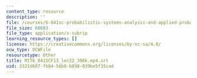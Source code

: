 ```yaml
---
content_type: resource
description: ''
file: /courses/6-041sc-probabilistic-systems-analysis-and-applied-probability-fall-2013/3321d607fb8456b8b898039be5f35cad_MIT6_041SCF13_lec22_300k.mp4.vtt
file_size: 66683
file_type: application/x-subrip
learning_resource_types: []
license: https://creativecommons.org/licenses/by-nc-sa/4.0/
ocw_type: OCWFile
resourcetype: Other
title: MIT6_041SCF13_lec22_300k.mp4.srt
uid: 3321d607-fb84-56b8-b898-039be5f35cad
---
```

